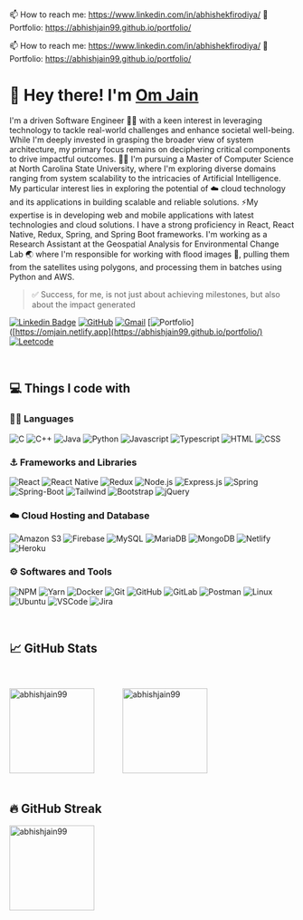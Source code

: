 📫 How to reach me: https://www.linkedin.com/in/abhishekfirodiya/
💼 Portfolio: https://abhishjain99.github.io/portfolio/

📫 How to reach me: https://www.linkedin.com/in/abhishekfirodiya/
💼 Portfolio: https://abhishjain99.github.io/portfolio/

# 👋 Hey there! I'm [Om Jain](https://omjain.netlify.app/)

I'm a driven Software Engineer 🧑‍💻 with a keen interest in leveraging technology to tackle real-world challenges and enhance societal well-being. While I'm deeply invested in grasping the broader view of system architecture, my primary focus remains on deciphering critical components to drive impactful outcomes. 🧑‍🎓 I'm pursuing a Master of Computer Science at North Carolina State University, where I'm exploring diverse domains ranging from system scalability to the intricacies of Artificial Intelligence. My particular interest lies in exploring the potential of ☁️ cloud technology and its applications in building scalable and reliable solutions. ⚡My expertise is in developing web and mobile applications with latest technologies and cloud solutions. I have a strong proficiency in React, React Native, Redux, Spring, and Spring Boot frameworks. I'm working as a Research Assistant at the Geospatial Analysis for Environmental Change Lab 🌏 where I'm responsible for working with flood images 🌊, pulling them from the satellites using polygons, and processing them in batches using Python and AWS.

> ✅ Success, for me, is not just about achieving milestones, but also about the impact generated

[![Linkedin Badge](https://img.shields.io/badge/-LinkedIn-0A66C2?style=for-the-badge&logo=Linkedin&logoColor=white&link=https://www.linkedin.com/in/abhishekfirodiya/)](https://www.linkedin.com/in/abhishekfirodiya/) [![GitHub](https://img.shields.io/badge/-github-181717?style=for-the-badge&logo=GitHub&logoColor=white&link=https://github.com/abhishjain99)](https://github.com/abhishjain99) [![Gmail](https://img.shields.io/badge/-GMAIL-EA4335?style=for-the-badge&logo=Gmail&logoColor=white&link=mailto://asfirodiya@gmail.com)](mailto://asfirodiya@gmail.com) [![Portfolio](https://img.shields.io/badge/-portfolio-4285F4?style=for-the-badge&logo=googlechrome&logoColor=white&link=https://abhishjain99.github.io/portfolio/)]([https://omjain.netlify.app](https://abhishjain99.github.io/portfolio/) [![Leetcode](https://img.shields.io/badge/-leetcode-FFA116?style=for-the-badge&logo=Leetcode&logoColor=white&link=https://leetcode.com/u/abhishekfirodiya/)](https://leetcode.com/u/abhishekfirodiya/)

<br>

## 💻 Things I code with

### 🧑‍💻 Languages

![C](https://img.shields.io/badge/C-A8B9CC?style=flat-plastic&logo=c&logoColor=white)
![C++](https://img.shields.io/badge/C++-00599C?style=flat-plastic&logo=cplusplus&logoColor=white)
![Java](https://img.shields.io/badge/Java-007396?style=flat-plastic&logo=java&logoColor=white)
![Python](https://img.shields.io/badge/Python-3776AB?style=flat-plastic&logo=Python&logoColor=white)
![Javascript](https://img.shields.io/badge/Javascript-F7DF1E?style=flat-plastic&logo=Javascript&logoColor=white)
![Typescript](https://img.shields.io/badge/Typescript-3178C6?style=flat-plastic&logo=Typescript&logoColor=white)
![HTML](https://img.shields.io/badge/-HTML-E34F26?style=flat-plastic&logo=HTML5&logoColor=white)
![CSS](https://img.shields.io/badge/CSS-1572B6?style=flat-plastic&logo=CSS3&logoColor=white)

### ⚓ Frameworks and Libraries

![React](https://img.shields.io/badge/React-61DAFB?style=flat-plastic&logo=React&logoColor=white)
![React Native](https://img.shields.io/badge/React_Native-35BDB2?style=flat-plastic&logo=React&logoColor=white)
![Redux](https://img.shields.io/badge/Redux-764ABC?style=flat-plastic&logo=Redux&logoColor=white)
![Node.js](https://img.shields.io/badge/Node.js-5FA04E?style=flat-plastic&logo=Node.js&logoColor=white)
![Express.js](https://img.shields.io/badge/Express.js-000000?style=flat-plastic&logo=express&logoColor=white)
![Spring](https://img.shields.io/badge/Spring-6DB33F?style=flat-plastic&logo=Spring&logoColor=white)
![Spring-Boot](https://img.shields.io/badge/Spring_Boot-6DB33F?style=flat-plastic&logo=Spring-Boot&logoColor=white)
![Tailwind](https://img.shields.io/badge/Tailwind-06B6D4?style=flat-plastic&logo=tailwindcss&logoColor=white)
![Bootstrap](https://img.shields.io/badge/Bootstrap-7952B3?style=flat-plastic&logo=Bootstrap&logoColor=white)
![jQuery](https://img.shields.io/badge/jQuery-0769AD?style=flat-plastic&logo=jQuery&logoColor=white)

<!-- ![Pandas](https://img.shields.io/badge/Pandas-150458?style=flat-plastic&logo=Pandas&logoColor=white)
![GeoPandas](https://img.shields.io/badge/GeoPandas-139C5A?style=flat-plastic&logo=GeoPandas&logoColor=white)
![scikitlearn](https://img.shields.io/badge/Scikit_Learn-F7931E?style=flat-plastic&logo=scikitlearn&logoColor=white) -->

### ☁️ Cloud Hosting and Database

![Amazon S3](https://img.shields.io/badge/Amazon_S3-569A31?style=flat-plastic&logo=amazons3&logoColor=white)
![Firebase](https://img.shields.io/badge/Firebase-DD2C00?style=flat-plastic&logo=Firebase&logoColor=white)
![MySQL](https://img.shields.io/badge/MySQL-4479A1?style=flat-plastic&logo=MySQL&logoColor=white)
![MariaDB](https://img.shields.io/badge/MariaDB-003545?style=flat-plastic&logo=MariaDB&logoColor=white)
![MongoDB](https://img.shields.io/badge/MongoDB-47A248?style=flat-plastic&logo=MongoDB&logoColor=white)
![Netlify](https://img.shields.io/badge/Netlify-00C7B7?style=flat-plastic&logo=netlify&logoColor=white)
![Heroku](https://img.shields.io/badge/Heroku-430098?style=flat-plastic&logo=heroku&logoColor=white)

### ⚙️ Softwares and Tools

![NPM](https://img.shields.io/badge/NPM-CB3837?style=flat-plastic&logo=npm&logoColor=white)
![Yarn](https://img.shields.io/badge/Yarn-2C8EBB?style=flat-plastic&logo=Yarn&logoColor=white)
![Docker](https://img.shields.io/badge/Docker-2496ED?style=flat-plastic&logo=Docker&logoColor=white)
![Git](https://img.shields.io/badge/Git-F05032?style=flat-plastic&logo=Git&logoColor=white)
![GitHub](https://img.shields.io/badge/GitHub-181717?style=flat-plastic&logo=GitHub&logoColor=white)
![GitLab](https://img.shields.io/badge/GitLab-FC6D26?style=flat-plastic&logo=GitLab&logoColor=white)
![Postman](https://img.shields.io/badge/Postman-FF6C37?style=flat-plastic&logo=Postman&logoColor=white)
![Linux](https://img.shields.io/badge/Linux-FCC624?style=flat-plastic&logo=Linux&logoColor=white)
![Ubuntu](https://img.shields.io/badge/Ubuntu-E95420?style=flat-plastic&logo=Ubuntu&logoColor=white)
![VSCode](https://img.shields.io/badge/VSCode-007ACC?style=flat-plastic&logo=visualstudiocode&logoColor=white)
![Jira](https://img.shields.io/badge/Jira-0052CC?style=flat-plastic&logo=jira&logoColor=white)

<br>

## 📈 GitHub Stats

<div style="display: flex; flex-direction: row; align-items: center; margin: 50px 0px">
    <img src="https://github-readme-stats.vercel.app/api/top-langs?username=abhishjain99&show_icons=true&locale=en&layout=compact" alt="abhishjain99" style="height: 150px; margin-right: 50" />
    <img src="https://github-readme-stats.vercel.app/api?username=abhishjain99&show_icons=true&locale=en" alt="abhishjain99" style="height: 150px"/>
</div>

## 🔥 GitHub Streak

<p><img align="center" src="https://github-readme-streak-stats.herokuapp.com/?user=abhishjain99&" alt="abhishjain99" style="height: 150px"/></p>
<!--
## 🧑‍🏫 EDUCATION
### North Carolina State University, Raleigh, North Carolina, USA (Current) | August 2022 - May 2024
Master of Computer Science | GPA 4.0 / 4.0
<br>Coursework: Automated Learning and Data Analysis (Data Mining), Network Science, Compiler Construction, Fundamentals of Data Science (Statistics), Database Management System, Neural Networks and Deep Learning, Human Computer Interaction, Social Computing and decentralized Artificial Intelligence, Design and Analysis of Algorithms
### Pune Institute of Computer Technology, Pune, Maharashtra, India | June 2016 - April 2020
Bachelor of Engineering in Information Technology | GPA 9.28 / 10
<br>Coursework: Data Structures, Theory of Computation, Machine Learning, Software Design & Modeling, Web Development, Computer Network

## 🌱 TECHNICAL SKILLS
<b>Programming and Web Development</b> : Python, JavaScript, TypeScript, HTML, CSS, Bootstrap, R, C, C++, Node.js, JDBC
<b>Databases</b> : MySQL, MongoDB
<b>Operating Systems</b> : Ubuntu (Linux), Windows, MacOS
<b>Tools & Frameworks</b> : Git, JIRA, Rest API, Frappe Framework, Angular, React, Tableau, Adobe Creative Suite

## 🔭 WORK EXPERIENCE
### Software Engineer, Elasticrun, Pune | July 2020 - June 2022
- Developed different platforms using HTML, CSS, JavaScript, MySQL, and Python for Data Science solutions with the Data Science Team.
- <b>Reduced planning time from 15 days to 3 days</b> by engineering a Sales and Operations Planning tool for field managers using Python, RestAPI, Javascript, HTML, and CSS.
- Pioneered the development of a brand platform, using Javascript, Python and MySQL <b>optimizing the time to generate insights from 2 days to 2 minutes</b> for metrics such as sales, throughput, customer engagement, and reach of partner brands.
- Created a brand platform which became a one-stop solution for partner brands to get insights of metrics like sales, throughput, customers, reach, etc. through dashboards and used Google Analytics to capture usage patterns. It <b>reduced the 2 day work to 2 minute dashboard</b>.
- Designed insightful UI for Data Science and Forecast Analysis team to monitor machine learning models and predict warehouse sales.
- Analyzed customer acquisition using HotJar and Google Analytics to improve user-friendliness and engagement.
- Built a one-stop solution to visualize the sales data for warehouses based on 32 different dimensions using the D3JS library.
- Performed on all levels of the software engineering cycle from documentation to testing, maintenance, and support of all the platforms I built which allowed me to develop the ability to work efficiently and effectively as part of a team.

## 👯 PROJECTS
### React App Development
- Building a platform for contact management (add, delete, and edit contacts) using Modern React, Routing and Redux.
### Web and Android Application Development:
- Built a system named 'Unify - Missing Persons Finder' to perform photo-matching of missing persons by partial face recognition using HTML, CSS, Bootstrap, Javascript, Django, Python, MySQL, and Android.
- <b>Reduced the missing person recovery time from months to days</b> by launching it for the use of police force throughout the country in collaboration with National Crime Records Bureau, Ministry of Home Affairs, Delhi, Govt. of India.
- Handled the enormous dataset of 30000+ images, and used Machine Learning Algorithms like Face Landmark Estimation, Deep CNN and KD-Tree algorithm for feature representation, classification, and matching.
- Structured the flow using UML diagrams, created database schema, wrote different queries in MySQL.
- Extended system by using images from videos from CCTV footage.
#### Skills: HTML, CSS, Bootstrap, Javascript, Python, MySQL, Android, Time Management, Teamwork.
### Machine Learning:
- Developed a tool using Python, Numpy and Pandas that uses classification models like K-nearest algorithms, Decision Trees, Logistic Regression, and Naive Bayes to classify the job posting as fake and legitimate with <b>94% accuracy</b>.
- Visualized results of classification using seaborn and matplotlib.
#### Skills: Python, pandas, numpy, matplotlib, sklearn, seaborn, SMOTE, K-Fold Cross Validation, Time Management, Teamwork, Machine Learning.
### Neural Network and Deep Learning:
- Investigated Deep Learning models like Bi-LSTM and Random Forest to classify multiple terrains from time-series data captured with the help of an accelerometer and gyroscope sensor attached to the prosthetic lower leg limb.
- Performed data preprocessing on time-series data to match the frequency of the data from multiple sensors (10Hz) and data labels (40Hz) using undersampling and oversampling 
techniques (SMOTE).
- Achieved 93% accuracy and 86% F1-score over unseen test data using Bi-LSTM model.
#### Skills: Machine Learning, Python, Numpy, Pandas, Time Management, Teamwork.
### Natural Language Processing:
- Automated extraction of software mentions from published biomedical literature using methods based on NLP.
- Fine-tuned the SciBert pre-trained model with SoMeSci dataset using transformer technique.
#### Skills: Machine Learning, Python, Numpy, Pandas, Time Management, Teamwork.
### Database management:
- Spearheaded the development of a media streaming service using MySQL and JDBC for song, artist, album, podcast, and episode data management.
- Implemented maintenance, royalty generation, and reporting functionalities, to enhance data analysis capabilities.
#### Skills: HTML, CSS, Bootstrap, Javascript, JDBC, MySQL, Time Management, Teamwork.
### Database Management and Website Development:
- Architectured a Food Ordering and Pickup System using Python, HTML, CSS, Bootstrap, Javascript, JDBC, and MySQL, enabling menu management for restaurants, online ordering for customers, and data visualization for admin.
- Integrated various services within the system, including onboarding new customers and restaurants, facilitating food ordering, cart management, and efficient order tracking.
#### Skills: HTML, CSS, Bootstrap, Javascript, JDBC, MySQL, Time Management, Teamwork.
### Data Analysis:
- Collaborated with a team of 3 people to analyze a small part of AdventureWorks database on queries like Big Customer, Loyal Customer, Best selling products, Customers buying only single product.
- Created insightful dashboards on Tableau for analysis on AdventureWorks database.
#### Skills: Data Analysis, Tableau, Teamwork

## ⚡ LEADERSHIP
- Digital Media Head at Maitri Indian Graduate Student Association | 2022 - 2024
- Joint Magazine Secretary at PICTOREAL-Annual Magazine of PICT    | 2019 - 2020
- Design Team Head at PICT CSI Student Branch                      | 2018 - 2019
- Event Manager at PICTOREAL-Annual Magazine of PICT               | 2018 - 2019
- Organizer at Addiction-Annual Cultural Event                     | 2018 - 2019
- BE Photo shoot Coordinator at PICTOREAL-Annual Magazine of PICT  | 2017 - 2018

## ✨ Extra Curricular Activities
- Taught students in an orphanage as a member of PICTOSOCIAL - social service team of PICT | 2018 - 2019
- Managed Blood Donation Drive and Money Donation Drive                                    | 2018 - 2020

## 😄 Hobbies
- Photography
- Cooking
- Trekking & Traveling
- Playing Harmonium
-->
